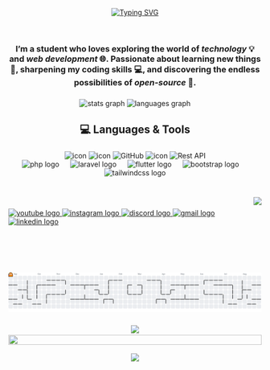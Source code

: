 <div align="center">

[![Typing SVG](https://readme-typing-svg.demolab.com?font=Orbitron&size=50&pause=5000&color=E75480&background=282A36&center=true&vCenter=true&random=true&height=250&width=1000&lines=Hello+World%2C+I'm+Fazar+Gumelar)](https://git.io/typing-svg)

<br clear="both">

<h3 align="center">I’m a student who loves exploring the world of <b><i>technology</i></b> 💡 and <b><i>web development</i></b> 🌐.  
Passionate about learning new things 🌱, sharpening my coding skills 💻, and discovering the endless possibilities of <b><i>open-source</i></b> 🚀.  </h3>

###

<div align="center">
  <img src="https://github-readme-stats.vercel.app/api?username=fazarprgmr&hide_title=false&hide_rank=false&show_icons=true&include_all_commits=true&count_private=true&disable_animations=false&theme=dracula&locale=en&hide_border=false" height="150" alt="stats graph"  />
  <img src="https://github-readme-stats.vercel.app/api/top-langs?username=fazarprgmr&locale=en&hide_title=false&layout=compact&card_width=320&langs_count=5&theme=dracula&hide_border=false" height="150" alt="languages graph"  />
</div>

###

###

<h2 align="center">💻 Languages & Tools</h2>

###

<div align="center">
<img src="https://techstack-generator.vercel.app/python-icon.svg" alt="icon" width="65" height="65" />
  <img src="https://techstack-generator.vercel.app/django-icon.svg" alt="icon" width="65" height="65" />
  <img src="https://techstack-generator.vercel.app/github-icon.svg" width="65" height="65" alt="GitHub" />
  <img src="https://techstack-generator.vercel.app/js-icon.svg" alt="icon" width="65" height="65" />
  <img src="https://techstack-generator.vercel.app/restapi-icon.svg" width="65" height="65" alt="Rest API" /><br>
  <img src="https://cdn.simpleicons.org/php/777BB4" height="50" alt="php logo"  />
  <img width="14" />
  <img src="https://cdn.simpleicons.org/laravel/FF2D20" height="50" alt="laravel logo"  />
  
  <img width="14" />
  <img src="https://cdn.jsdelivr.net/gh/devicons/devicon/icons/flutter/flutter-original.svg" height="50" alt="flutter logo"  />
  <img width="14" />
  <img src="https://cdn.jsdelivr.net/gh/devicons/devicon/icons/bootstrap/bootstrap-original.svg" height="50" alt="bootstrap logo"  />
  <img width="14" />
  <img src="https://cdn.simpleicons.org/tailwindcss/06B6D4" height="50" alt="tailwindcss logo"  />
  
</div>

###

<br clear="both">

<img align="right" height="150" src="https://media3.giphy.com/media/v1.Y2lkPTc5MGI3NjExajU0NGNibDdleTh4NjhjZDQ1NTUyc3B3cDVpcXYyd2ZmMzNiNGxhbyZlcD12MV9pbnRlcm5hbF9naWZfYnlfaWQmY3Q9Zw/oO5EueUxOSzpm/giphy.gif"  />

###

<div align="left">
  <a href="https://www.youtube.com/@fazarprgmr " target="_blank">
    <img src="https://img.shields.io/static/v1?message=Youtube&logo=youtube&label=&color=FF0000&logoColor=white&labelColor=&style=for-the-badge" height="35" alt="youtube logo" />
  </a>
  
  <a href="https://www.instagram.com/fazarpr.gmr/" target="_blank">
    <img src="https://img.shields.io/static/v1?message=Instagram&logo=instagram&label=&color=E4405F&logoColor=white&labelColor=&style=for-the-badge" height="35" alt="instagram logo" />
  </a>
  
  <a href="https://discord.gg/invitecode" target="_blank">
    <img src="https://img.shields.io/static/v1?message=Discord&logo=discord&label=&color=7289DA&logoColor=white&labelColor=&style=for-the-badge" height="35" alt="discord logo" />
  </a>
  
  <a href="fajargmelar858@gmail.com" target="_blank">
    <img src="https://img.shields.io/static/v1?message=Gmail&logo=gmail&label=&color=D14836&logoColor=white&labelColor=&style=for-the-badge" height="35" alt="gmail logo" />
  </a>
  
  <a href="https://www.linkedin.com/in/fajar-gumelar-19557b313/" target="_blank">
    <img src="https://img.shields.io/static/v1?message=LinkedIn&logo=linkedin&label=&color=0077B5&logoColor=white&labelColor=&style=for-the-badge" height="35" alt="linkedin logo" />
  </a>
</div>

###

<br clear="both">

<picture>
  <source media="(prefers-color-scheme: dark)" srcset="https://raw.githubusercontent.com/fazarprgmr/fazarprgmr/output/pacman-contribution-graph-dark.svg">
  <source media="(prefers-color-scheme: light)" srcset="https://raw.githubusercontent.com/fazarprgmr/fazarprgmr/output/pacman-contribution-graph.svg">
  <img alt="pacman contribution graph" src="https://raw.githubusercontent.com/fazarprgmr/fazarprgmr/output/pacman-contribution-graph.svg">
</picture>

###

<p align="center">
<img src="https://raw.githubusercontent.com/trinib/trinib/a5f17399d881c5651a89bfe4a621014b08346cf0/images/marquee.svg">

<!--📏LINE-->
<img src="https://i.imgur.com/dBaSKWF.gif" height="20" width="100%">

<br clear="both">

<div align="center">
  <img src="https://visitor-badge.laobi.icu/badge?page_id=fazarprgmr.fazarprgmr&"/>
</div>

###
